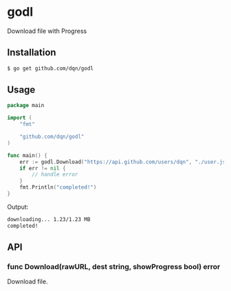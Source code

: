 # godl

Download file with Progress

## Installation

```bash
$ go get github.com/dqn/godl
```

## Usage

```go
package main

import (
	"fmt"

	"github.com/dqn/godl"
)

func main() {
	err := godl.Download("https://api.github.com/users/dqn", "./user.json", true)
	if err != nil {
		// handle error
	}
	fmt.Println("completed!")
}
```

Output:

```bash
downloading... 1.23/1.23 MB
completed!
```

## API

### func Download(rawURL, dest string, showProgress bool) error

Download file.
